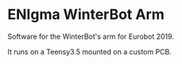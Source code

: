 ENIgma WinterBot Arm
====================

Software for the WinterBot's arm for Eurobot 2019.

It runs on a Teensy3.5 mounted on a custom PCB.
